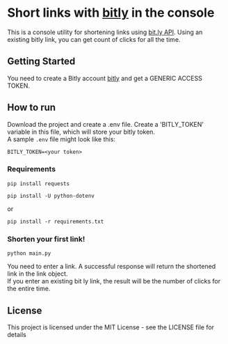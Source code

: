 # Short links with [bitly](https://bit.ly/) in the console  
  
This is a console utility for shortening links using [bit.ly API](https://dev.bitly.com/). Using an existing bitly link, you can get count of clicks for all the time.  
  
## Getting Started  
  
You need to create a Bitly account [bitly](https://bit.ly/) and get a GENERIC ACCESS TOKEN.  
  
## How to run  
  
Download the project and create a .env file. Create a 'BITLY_TOKEN' variable in this file, which will store your bitly token.  
A sample `.env` file might look like this:
```
BITLY_TOKEN=<your token>
```

  
### Requirements  
  
```
pip install requests
  
pip install -U python-dotenv 
```
or
```
pip install -r requirements.txt
```
  
### Shorten your first link!  
  
```
python main.py
```
  
You need to enter a link. A successful response will return the shortened link in the link object.  
If you enter an existing bit ly link, the result will be the number of clicks for the entire time.  
  
## License  
This project is licensed under the MIT License - see the LICENSE file for details